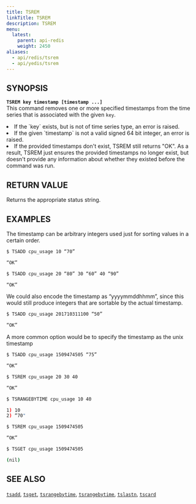 ```yaml
---
title: TSREM
linkTitle: TSREM
description: TSREM
menu:
  latest:
    parent: api-redis
    weight: 2450
aliases:
  - api/redis/tsrem
  - api/yedis/tsrem
---
```


## SYNOPSIS
<b>`TSREM key timestamp [timestamp ...]`</b><br>
This command removes one or more specified timestamps from the time series that is associated with the given `key`.
<li>If the `key` exists, but is not of time series type, an error is raised.</li>
<li>If the given `timestamp` is not a valid signed 64 bit integer, an error is raised.</li>
<li>If the provided timestamps don't exist, TSREM still returns "OK". As a result, TSREM just
ensures the provided timestamps no longer exist, but doesn't provide any information about whether
they existed before the command was run.</li>

## RETURN VALUE
Returns the appropriate status string.

## EXAMPLES

The timestamp can be arbitrary integers used just for sorting values in a certain order.
```{.sh .copy .separator-dollar}
$ TSADD cpu_usage 10 “70”
```
```sh
“OK”
```
```{.sh .copy .separator-dollar}
$ TSADD cpu_usage 20 “80” 30 “60” 40 “90”
```
```sh
“OK”
```

We could also encode the timestamp as “yyyymmddhhmm”, since this would still produce integers that are sortable by the actual timestamp.
```{.sh .copy .separator-dollar}
$ TSADD cpu_usage 201710311100 “50”
```
```sh
“OK”
```

A more common option would be to specify the timestamp as the unix timestamp
```{.sh .copy .separator-dollar}
$ TSADD cpu_usage 1509474505 “75”
```
```sh
“OK”
```
```{.sh .copy .separator-dollar}
$ TSREM cpu_usage 20 30 40
```
```sh
“OK”
```
```{.sh .copy .separator-dollar}
$ TSRANGEBYTIME cpu_usage 10 40
```
```sh
1) 10
2) “70"
```
```{.sh .copy .separator-dollar}
$ TSREM cpu_usage 1509474505
```
```sh
“OK”
```
```{.sh .copy .separator-dollar}
$ TSGET cpu_usage 1509474505
```
```sh
(nil)
```

## SEE ALSO
[`tsadd`](../tsadd/), [`tsget`](../tsget/), [`tsrangebytime`](../tsrangebytime/),
[`tsrangebytime`](../tsrangebytime/), [`tslastn`](../tslastn/), [`tscard`](../tscard/)
